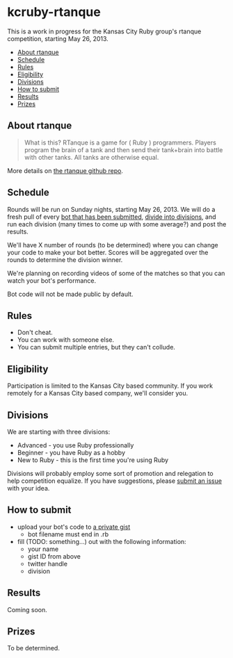 kcruby-rtanque
==============

This is a work in progress for the Kansas City Ruby group's rtanque competition, starting May 26, 2013.

 * [About rtanque](#about-rtanque)
 * [Schedule](#schedule)
 * [Rules](#rules)
 * [Eligibility](#eligibility)
 * [Divisions](#divisions)
 * [How to submit](#how-to-submit)
 * [Results](#results)
 * [Prizes](#prizes)

About rtanque
-------------

> What is this? RTanque is a game for ( Ruby ) programmers. Players program the brain of a tank and then send their tank+brain into battle with other tanks. All tanks are otherwise equal.

More details on [the rtanque github repo](https://github.com/awilliams/RTanque).

Schedule
-------------

Rounds will be run on Sunday nights, starting May 26, 2013.  We will do a fresh pull of every [bot that has been submitted](#how-to-submit), [divide into divisions](#divisions), and run each division (many times to come up with some average?) and post the results.

We'll have X number of rounds (to be determined) where you can change your code to make your bot better.  Scores will be aggregated over the rounds to determine the division winner.

We're planning on recording videos of some of the matches so that you can watch your bot's performance.  

Bot code will not be made public by default.

Rules
-------------

 * Don't cheat.
 * You can work with someone else.
 * You can submit multiple entries, but they can't collude.

Eligibility
-------------

Participation is limited to the Kansas City based community.  If you work remotely for a Kansas City based company, we'll consider you.  

Divisions
-------------

We are starting with three divisions:
 * Advanced - you use Ruby professionally
 * Beginner - you have Ruby as a hobby
 * New to Ruby - this is the first time you're using Ruby

Divisions will probably employ some sort of promotion and relegation to help competition equalize.  If you have suggestions, please [submit an issue](https://github.com/databasically/kcruby-rtanque/issues) with your idea.

How to submit
-------------

* upload your bot's code to [a private gist](https://gist.github.com)
  * bot filename must end in .rb
* fill (TODO: something...) out with the following information:
  * your name
  * gist ID from above
  * twitter handle
  * division

Results
-------------
Coming soon.

Prizes
-------------
To be determined.



 
